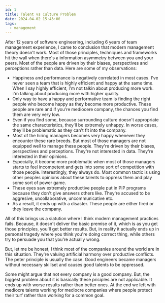 ```yaml
---
id: 1
title: Talent vs Culture Problem
date: 2024-04-02 15:43:00
tags: 
  - management
---
```


After 12 years of software engineering, including 6 years of team management experience, I came to conclusion that modern management theory doesn't work. Most of those principles, techniques and frameworks hit the wall when there's a information asymmetry between you and your peers. Most of the people are driven by their biases, perspectives and perceptions rather than data. Here are some of my observations:

- Happiness and performance is negatively correlated in most cases. I've never seen a team that is highly efficient and happy at the same time. When I say highly efficient, I'm not talkin about producing more work. I'm talking about producing more with higher quality. 
- Only way to have a happy and performative team is finding the right people who become happy as they become more productive. These people are rare and if you're mediocere company, the chances you find them are very very low.
- Even if you find some, because surrounding culture doesn't appropriate the same characteristics, they'll be extremely unhappy. In worse cases, they'll be problematic as they can't fit into the company.
- Most of the hiring managers becomes very happy whenever they encounter these rare breeds. But most of those managers are not equipped well to manage these people. They're driven by their biases, perspectives and perceptions. They're not interested in data. They're interested in their opinions.
- Especially, it become more problematic when most of those managers starts to feel incompetent and gets into some sort of competition with those people. Interestingly, they always do. Most common tactic is using other peoples opinions about these talents to oppress them and play some sort of power game. 
- These eyes saw extremely productive people put in PIP programs because they don't give answers others like. They're accused to be aggresive, uncollaborative, uncommunicative etc.
- As a result, it ends up with a disaster. These people are either fired or they leave the company. 

All of this brings us a siatution where I think modern management practices fails. Because, it doesn't deliver the basic premise of it, which is as you get those principles, you'll get better results. But, in reality it actually ends up in personal tragedy where you think you're doing correct thing, while others try to persuade you that you're actually wrong.

But, let me be honest, I think most of the companies around the world are in this situation. They're valuing artificial harmony over productive conflicts. The peter principle is usually the case. Good engineers became managers without necessary skillset and causes good talents to be oppressed. 

Some might argue that not every company is a good company. But, the biggest problem about it is basically these priciples are not applicable. It ends up with worse results rather than better ones. At the end we left with mediocre talents working for mediocre companies where people protect their turf rather than working for a common goal.